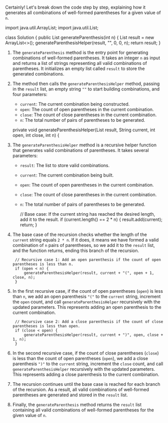 Certainly! Let's break down the code step by step, explaining how it generates all combinations of well-formed parentheses for a given value of `n`.


import java.util.ArrayList;
import java.util.List;

class Solution {
    public List<String> generateParenthesis(int n) {
        List<String> result = new ArrayList<>();
        generateParenthesisHelper(result, "", 0, 0, n);
        return result;
    }


1. The `generateParenthesis` method is the entry point for generating combinations of well-formed parentheses. It takes an integer `n` as input and returns a list of strings representing all valid combinations of parentheses. It initializes an empty list called `result` to store the generated combinations.

2. The method then calls the `generateParenthesisHelper` method, passing in the `result` list, an empty string `""` to start building combinations, and four parameters:
    - `current`: The current combination being constructed.
    - `open`: The count of open parentheses in the current combination.
    - `close`: The count of close parentheses in the current combination.
    - `n`: The total number of pairs of parentheses to be generated.


    private void generateParenthesisHelper(List<String> result, String current, int open, int close, int n) {


3. The `generateParenthesisHelper` method is a recursive helper function that generates valid combinations of parentheses. It takes several parameters:
    - `result`: The list to store valid combinations.
    - `current`: The current combination being built.
    - `open`: The count of open parentheses in the current combination.
    - `close`: The count of close parentheses in the current combination.
    - `n`: The total number of pairs of parentheses to be generated.


        // Base case: If the current string has reached the desired length, add it to the result.
        if (current.length() == 2 * n) {
            result.add(current);
            return;
        }


4. The base case of the recursion checks whether the length of the `current` string equals `2 * n`. If it does, it means we have formed a valid combination of `n` pairs of parentheses, so we add it to the `result` list, and the function returns, ending this branch of the recursion.


        // Recursive case 1: Add an open parenthesis if the count of open parentheses is less than n.
        if (open < n) {
            generateParenthesisHelper(result, current + "(", open + 1, close, n);
        }


5. In the first recursive case, if the count of open parentheses (`open`) is less than `n`, we add an open parenthesis `"("` to the `current` string, increment the `open` count, and call `generateParenthesisHelper` recursively with the updated parameters. This represents adding an open parenthesis to the current combination.


        // Recursive case 2: Add a close parenthesis if the count of close parentheses is less than open.
        if (close < open) {
            generateParenthesisHelper(result, current + ")", open, close + 1, n);
        }


6. In the second recursive case, if the count of close parentheses (`close`) is less than the count of open parentheses (`open`), we add a close parenthesis `")"` to the `current` string, increment the `close` count, and call `generateParenthesisHelper` recursively with the updated parameters. This represents adding a close parenthesis to the current combination.

7. The recursion continues until the base case is reached for each branch of the recursion. As a result, all valid combinations of well-formed parentheses are generated and stored in the `result` list.

8. Finally, the `generateParenthesis` method returns the `result` list containing all valid combinations of well-formed parentheses for the given value of `n`.